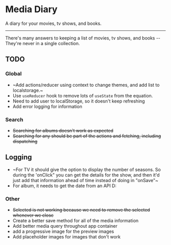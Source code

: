 # Media Diary

A diary for your movies, tv shows, and books.

---

There's many answers to keeping a list of movies, tv shows, and books -- They're never in a
single collection.

## TODO

### Global

- ~Add actions/reducer using context to change themes, and add list to localstorage.~
- Use `useReducer` hook to remove lots of `useState` from the equation.
- Need to add user to localStorage, so it doesn't keep refreshing
- Add error logging for information

### Search

- ~~Searching for albums doesn't work as expected~~
- ~~Searching for any should be part of the actions and fetching, including dispatching~~

## Logging

- ~For TV it should give the option to display the number of seasons. So during the 'onClick" you can
  get the details for the show, and then it'd just add that information ahead of time instead
  of doing in "onSave"~
- For album, it needs to get the date from an API D:

### Other

- ~~Selected is not working because we need to remove the selected whenever we close~~
- Create a better save method for all of the media information
- Add better media query throughout app container
- add a progressive image for the preview images
- Add placeholder images for images that don't work
